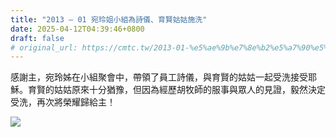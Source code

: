 ```yaml
---
title: "2013 – 01 宛玲姐小組為詩儀、育賢姑姑施洗"
date: 2025-04-12T04:39:46+0800
draft: false
# original_url: https://cmtc.tw/2013-01-%e5%ae%9b%e7%8e%b2%e5%a7%90%e5%b0%8f%e7%b5%84%e7%82%ba%e8%a9%a9%e5%84%80%e3%80%81%e8%82%b2%e8%b3%a2%e5%a7%91%e5%a7%91%e6%96%bd%e6%b4%97
---
```




感謝主，宛玲姊在小組聚會中，帶領了員工詩儀，與育賢的姑姑一起受洗接受耶穌。育賢的姑姑原來十分猶豫，但因為經歷胡牧師的服事與眾人的見證，毅然決定受洗，再次將榮耀歸給主！

![](/images/詩儀受洗.jpg)

